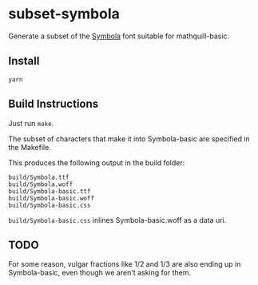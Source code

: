 # subset-symbola
Generate a subset of the [Symbola](http://users.teilar.gr/~g1951d/) font suitable for mathquill-basic.

## Install
```
yarn
```

## Build Instructions

Just run `make`.

The subset of characters that make it into Symbola-basic are specified in the Makefile.

This produces the following output in the build folder:

```
build/Symbola.ttf
build/Symbola.woff
build/Symbola-basic.ttf
build/Symbola-basic.woff
build/Symbola-basic.css
```

`build/Symbola-basic.css` inlines Symbola-basic.woff as a data uri.

## TODO
For some reason, vulgar fractions like 1/2 and 1/3 are also ending up in Symbola-basic, even though we aren't asking for them.
